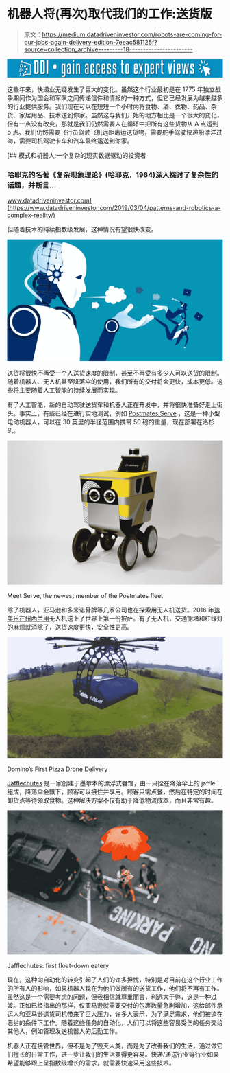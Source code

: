 # 机器人将(再次)取代我们的工作:送货版

> 原文：<https://medium.datadriveninvestor.com/robots-are-coming-for-our-jobs-again-delivery-edition-7eeac581125f?source=collection_archive---------18----------------------->

[![](img/eb2c5dbd98642df1f286f4c7d7ccf5cc.png)](http://www.track.datadriveninvestor.com/1B9E)

这些年来，快递业无疑发生了巨大的变化。虽然这个行业最初是在 1775 年独立战争期间作为国会和军队之间传递信件和情报的一种方式，但它已经发展为越来越多的行业提供服务。我们现在可以在短短一个小时内将食物、酒、衣物、药品、杂货、家居用品、技术送到你家。虽然这与我们开始的地方相比是一个很大的变化，但有一点没有改变，那就是我们仍然需要人在循环中把所有这些货物从 A 点运到 b 点。我们仍然需要飞行员驾驶飞机远距离运送货物，需要舵手驾驶快递船漂洋过海，需要司机驾驶卡车和汽车最终运送到你家。

[](https://www.datadriveninvestor.com/2019/03/04/patterns-and-robotics-a-complex-reality/) [## 模式和机器人:一个复杂的现实数据驱动的投资者

### 哈耶克的名著《复杂现象理论》(哈耶克，1964)深入探讨了复杂性的话题，并断言…

www.datadriveninvestor.com](https://www.datadriveninvestor.com/2019/03/04/patterns-and-robotics-a-complex-reality/) 

但随着技术的持续指数级发展，这种情况有望很快改变。

![](img/3d0a88905be8b64b561a943338f87a5f.png)

送货将很快不再受一个人送货速度的限制，甚至不再受有多少人可以送货的限制。随着机器人、无人机甚至降落伞的使用，我们所有的交付将会更快，成本更低。这些将主要随着人工智能的持续发展而实现。

有了人工智能，新的自动驾驶送货车和机器人正在开发中，并将很快准备好走上街头。事实上，有些已经在进行实地测试，例如 [Postmates Serve](https://serve.postmates.com/) ，这是一种小型电动机器人，可以在 30 英里的半径范围内携带 50 磅的重量，现在部署在洛杉矶。

![](img/6a496581ccc880d0534ab289eae78206.png)

Meet Serve, the newest member of the Postmates fleet

除了机器人，亚马逊和多米诺骨牌等几家公司也在探索用无人机送货。2016 年[达美乐在纽西兰用](https://www.cnbc.com/2016/11/16/dominos-has-delivered-the-worlds-first-ever-pizza-by-drone-to-a-new-zealand-couple.html)无人机送上了世界上第一份披萨。有了无人机，交通拥堵和红绿灯的麻烦就消除了，送货速度更快，安全性更高。

![](img/4312e8b802e154001a52a8022b9a1fdd.png)

Domino’s First Pizza Drone Delivery

[Jafflechutes](http://jafflechutes.com/) 是一家创建于墨尔本的漂浮式餐馆，由一只拴在降落伞上的 jaffle 组成，降落伞会飘下，顾客可以接住并享用。顾客只需点餐，然后在特定的时间在卸货点等待领取食物。这种解决方案不仅有助于降低物流成本，而且非常有趣。

![](img/94dbdb3c9ee0996a826607f40a9028fa.png)

Jafflechutes: first float-down eatery

现在，这种向自动化的转变引起了人们的许多担忧，特别是对目前在这个行业工作的所有人的影响，如果机器人现在为他们做所有的送货工作，他们将不再有工作。虽然这是一个需要考虑的问题，但我相信就尊重而言，利远大于弊，这是一种过渡。正如已经指出的那样，仅亚马逊就需要交付的包裹数量急剧增加，这给邮件承运人和亚马逊送货司机带来了巨大压力，许多人表示，为了满足需求，他们被迫在恶劣的条件下工作。随着这些任务的自动化，人们可以将这些容易受伤的任务交给其他人，例如管理发送机器人的后勤工作。

机器人正在接管世界，但不是为了毁灭人类，而是为了改善我们的生活，通过做它们擅长的日常工作，进一步让我们的生活变得更容易。快递/递送行业等行业如果希望能够跟上呈指数级增长的需求，就需要快速采用这些技术。